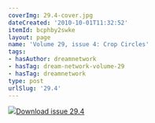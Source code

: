 ```yaml
---
coverImg: 29.4-cover.jpg
dateCreated: '2010-10-01T11:32:52'
itemId: bcphby2swke
layout: page
name: 'Volume 29, issue 4: Crop Circles'
tags:
- hasAuthor: dreamnetwork
- hasTag: dream-network-volume-29
- hasTag: dreamnetwork
type: post
urlSlug: '29.4'
---
```

<img class="card-journal-img" src="../images/29.4-rect.jpg"/><a href="../files/pdfs/Volume_29/29.4_crop_circles.pdf" download="">Download issue 29.4</a>